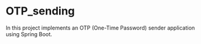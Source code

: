 # OTP_sending
In this project implements an OTP (One-Time Password) sender application using Spring Boot.
